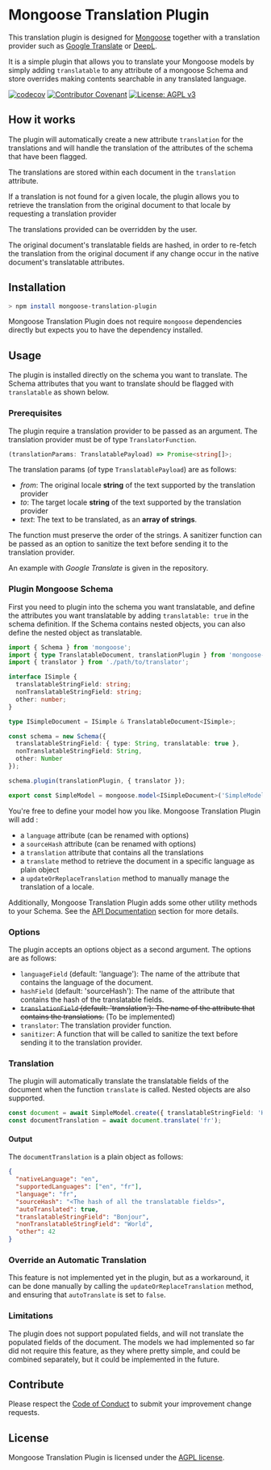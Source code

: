 # Mongoose Translation Plugin

This translation plugin is designed for [Mongoose](https://mongoosejs.com) together with a
translation provider such as [Google Translate](https://cloud.google.com/translate) or [DeepL](https://www.deepl.com/translator).

It is a simple plugin that allows you to translate your Mongoose models by simply adding `translatable` to any attribute
of a mongoose Schema and store overrides making contents searchable in any translated language.

[![codecov](https://codecov.io/github/pjdauvert/mongoose-translation-plugin/graph/badge.svg?token=S9U050U1VD)](https://codecov.io/github/pjdauvert/mongoose-translation-plugin)
[![Contributor Covenant](https://img.shields.io/badge/Contributor%20Covenant-2.1-4baaaa.svg)](CODE_OF_CONDUCT.md)
[![License: AGPL v3](https://img.shields.io/badge/License-AGPL%20v3-blue.svg)](LICENSE.md)

## How it works
The plugin will automatically create a new attribute `translation` for the translations and will handle the translation
of the attributes of the schema that have been flagged.

The translations are stored within each document in the `translation` attribute.

If a translation is not found for a given locale, the plugin allows you to retrieve the translation from the original document to that locale by requesting a translation provider

The translations provided can be overridden by the user.

The original document's translatable fields are hashed, in order to re-fetch the translation from the original document if any change occur in the native document's translatable attributes.

## Installation 

```bash
> npm install mongoose-translation-plugin
```

Mongoose Translation Plugin does not require `mongoose` dependencies directly but expects you
to have the dependency installed.

## Usage

The plugin is installed directly on the schema you want to translate. The Schema attributes that you want to translate should be flagged with `translatable` as shown below. 

### Prerequisites

The plugin require a translation provider to be passed as an argument. The translation provider must be of type `TranslatorFunction`.

```typescript
(translationParams: TranslatablePayload) => Promise<string[]>;
```

The translation params (of type `TranslatablePayload`) are as follows:
- _from_: The original locale **string** of the text supported by the translation provider
- _to_: The target locale **string** of the text supported by the translation provider
- _text_: The text to be translated, as an **array of strings**.

The function must preserve the order of the strings.
A sanitizer function can be passed as an option to sanitize the text before sending it to the translation provider.

An example with _Google Translate_ is given in the repository.

### Plugin Mongoose Schema

First you need to plugin into the schema you want translatable, and define the attributes you want translatable by adding `translatable: true` in the schema definition.
If the Schema contains nested objects, you can also define the nested object as translatable.

```typescript
import { Schema } from 'mongoose';
import { type TranslatableDocument, translationPlugin } from 'mongoose-translation-plugin';
import { translator } from './path/to/translator';

interface ISimple {
  translatableStringField: string;
  nonTranslatableStringField: string;
  other: number;
}

type ISimpleDocument = ISimple & TranslatableDocument<ISimple>;

const schema = new Schema({
  translatableStringField: { type: String, translatable: true },
  nonTranslatableStringField: String,
  other: Number
});

schema.plugin(translationPlugin, { translator });

export const SimpleModel = mongoose.model<ISimpleDocument>('SimpleModel', schema);
```

You're free to define your model how you like. Mongoose Translation Plugin will add :
- a `language` attribute (can be renamed with options)
- a `sourceHash` attribute (can be renamed with options)
- a `translation` attribute that contains all the translations
- a `translate` method to retrieve the document in a specific language as plain object
- a `updateOrReplaceTranslation` method to manually manage the translation of a locale.

Additionally, Mongoose Translation Plugin adds some other utility methods to your Schema. 
See the [API Documentation](docs/api.md) section for more details.

### Options

The plugin accepts an options object as a second argument. The options are as follows:

- `languageField` (default: 'language'): The name of the attribute that contains the language of the document.
- `hashField` (default: 'sourceHash'): The name of the attribute that contains the hash of the translatable fields.
- ~~`translationField` (default: 'translation'): The name of the attribute that contains the translations.~~ (To be implemented)
- `translator`: The translation provider function.
- `sanitizer`: A function that will be called to sanitize the text before sending it to the translation provider.

### Translation

The plugin will automatically translate the translatable fields of the document when the function `translate` is called.
Nested objects are also supported.

```typescript
const document = await SimpleModel.create({ translatableStringField: 'Hello', nonTranslatableStringField: 'World', other: 42 });
const documentTranslation = await document.translate('fr');
```

#### Output

The `documentTranslation` is a plain object as follows:
```json
{
  "nativeLanguage": "en",
  "supportedLanguages": ["en", "fr"],
  "language": "fr",
  "sourceHash": "<The hash of all the translatable fields>",
  "autoTranslated": true,
  "translatableStringField": "Bonjour",
  "nonTranslatableStringField": "World",
  "other": 42
}
```

### Override an Automatic Translation

This feature is not implemented yet in the plugin, but as a workaround, it can be done manually
by calling the `updateOrReplaceTranslation` method, and ensuring that `autoTranslate` is set to `false`.

### Limitations

The plugin does not support populated fields, and will not translate the populated fields of the document.
The models we had implemented so far did not require this feature, as they where pretty simple, and could be combined separately,
but it could be implemented in the future.

## Contribute

Please respect the [Code of Conduct](CODE_OF_CONDUCT.md) to submit your improvement change requests. 

## License

Mongoose Translation Plugin is licensed under the [AGPL license](LICENSE.md).